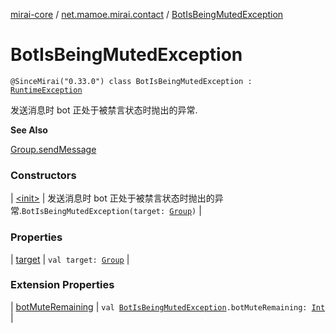 [mirai-core](../../index.md) / [net.mamoe.mirai.contact](../index.md) / [BotIsBeingMutedException](./index.md)

# BotIsBeingMutedException

`@SinceMirai("0.33.0") class BotIsBeingMutedException : `[`RuntimeException`](https://kotlinlang.org/api/latest/jvm/stdlib/kotlin/-runtime-exception/index.html)

发送消息时 bot 正处于被禁言状态时抛出的异常.

**See Also**

[Group.sendMessage](../-group/send-message.md)

### Constructors

| [&lt;init&gt;](-init-.md) | 发送消息时 bot 正处于被禁言状态时抛出的异常.`BotIsBeingMutedException(target: `[`Group`](../-group/index.md)`)` |

### Properties

| [target](target.md) | `val target: `[`Group`](../-group/index.md) |

### Extension Properties

| [botMuteRemaining](../bot-mute-remaining.md) | `val `[`BotIsBeingMutedException`](./index.md)`.botMuteRemaining: `[`Int`](https://kotlinlang.org/api/latest/jvm/stdlib/kotlin/-int/index.html) |

